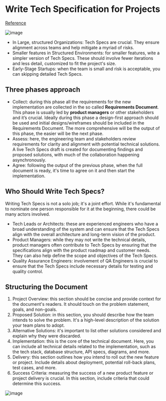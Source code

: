 # Write Tech Specification for Projects

[Reference](https://hybridhacker.email/p/how-to-write-great-tech-specs)

![image](https://github.com/user-attachments/assets/635514b9-6638-480d-b182-438766caa759)


- In Large, structured Organizations: Tech Specs are crucial. They ensure alignment across teams and help mitigate a myriad of risks.
- Smaller features in Structured Environments: for smaller features, wite a simpler version of Tech Specs. These should involve fewer iterations and less detail, customized to fit the project's size.
- Early-Stage Startups: when the team is small and risk is acceptable, you can skipping detailed Tech Specs.

## Three phases approach

- Collect: during this phase all the requirements for the new implementation are collected in the so called **Requirements Document**. This phase is usually led by **product managers** or other stakeholders and it’s crucial. Ideally during this phase a design-first approach should be used and initial designs/wireframes should be included in the Requirements Document. The more comprehensive will be the output of this phase, the easier will be the next phase.
- Assess: here, the engineering team and stakeholders review requirements for clarity and alignment with potential technical solutions. A live Tech Specs draft is created for documenting findings and proposed solutions, with much of the collaboration happening asynchronously.
- Agree: following the output of the previous phase, when the full document is ready, it's time to agree on it and then start the implementation.

## Who Should Write Tech Specs?

Writing Tech Specs is not a solo job; it's a joint effort. While it's fundamental to nominate one person responsible for it at the beginning, there could be many actors involved.

- Tech Leads or Architects: these are experienced engineers who have a broad understanding of the system and can ensure that the Tech Specs align with the overall architecture and long-term vision of the product.
- Product Managers: while they may not write the technical details, product managers often contribute to Tech Specs by ensuring that the specifications align with the product roadmap and customer needs. They can also help define the scope and objectives of the Tech Specs.
- Quality Assurance Engineers: involvement of QA Engineers is crucial to ensure that the Tech Specs include necessary details for testing and quality control.

## Structuring the Document

1. Project Overview: this section should be concise and provide context for the document's readers. It should touch on the problem statement, goals, and non-goals.
2. Proposed Solution: in this section, you should describe how the team intends to solve the problem. It's a high-level description of the solution your team plans to adopt.
3. Alternative Solutions: it's important to list other solutions considered and explain why they were discarded.
4. Implementation: this is the core of the technical document. Here, you can include all technical details related to the implementation, such as the tech stack, database structure, API specs, diagrams, and more.
5. Delivery: this section outlines how you intend to roll out the new feature or project. Include details about deployment, potential roll-back plans, test cases, and more.
6. Success Criteria: measuring the success of a new product feature or project delivery is crucial. In this section, include criteria that could determine this success.

![image](https://github.com/user-attachments/assets/e810c66a-1d48-41e1-b764-55f7ae3d03b5)
 
